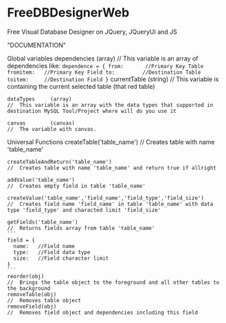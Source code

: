 # FreeDBDesignerWeb
Free Visual Database Designer on JQuery, JQueryUI and JS

"DOCUMENTATION"

Global variables
    dependencies  (array)
    //  This variable is an array of dependencies like:
      ```
      dependence = {
			  from:       //Primary Key Table
			  fromitem:   //Primary Key Field
			  to:         //Destination Table
			  toitem:     //Destination Field
      }
      ```
    currentTable  (string)
    //  This variable is containing the current selected table (that red table)
      
    dataTypes     (array)
    //  This variable is an array with the data types that supported in destination MySQL Tool/Project where will do you use it

    canvas        (canvas) 
    //  The variable with canvas.

Universal Functions
    createTable('table_name')
    //  Creates table with name 'table_name'
      
    createTableAndReturn('table_name')
    //  Creates table with name 'table_name' and return true if allright 
    
    addValue('table_name')
    //  Creates empty field in table 'table_name'
    
    createValue('table_name','field_name','field_type','field_size')
    //  Creates field name 'field_name' in table 'table_name' with data type 'field_type' and characted limit 'field_size'
    
    getFields('table_name')
    //  Returns fields array from table 'table_name'
    ```
    field = {
      name:   //Field name
      type:   //Field data type
      size:   //Field character limit
    }
    ```
    reorder(obj)
    //  Brings the table object to the foreground and all other tables to the background
    removeTable(obj)
    //  Removes table object
    removeField(obj)
    //  Removes field object and dependencies including this field
    
    
